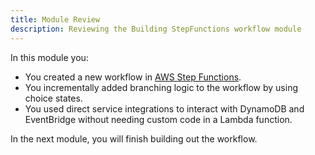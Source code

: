 ```yaml
---
title: Module Review
description: Reviewing the Building StepFunctions workflow module
---
```


In this module you:
* You created a new workflow in [AWS Step Functions](https://aws.amazon.com/step-functions/).
* You incrementally added branching logic to the workflow by using choice states.
* You used direct service integrations to interact with DynamoDB and EventBridge without needing custom code in a Lambda function.

In the next module, you will finish building out the workflow.